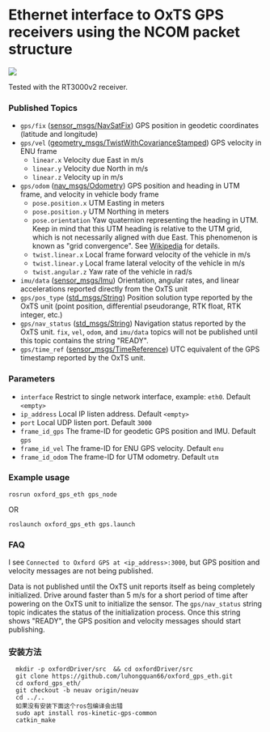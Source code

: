 Ethernet interface to OxTS GPS receivers using the NCOM packet structure
===============================

![](RT3v2.jpg)

Tested with the RT3000v2 receiver.

### Published Topics
- `gps/fix` ([sensor_msgs/NavSatFix](http://docs.ros.org/api/sensor_msgs/html/msg/NavSatFix.html)) GPS position in geodetic coordinates (latitude and longitude)
- `gps/vel` ([geometry_msgs/TwistWithCovarianceStamped](http://docs.ros.org/api/geometry_msgs/html/msg/TwistWithCovarianceStamped.html)) GPS velocity in ENU frame
    - `linear.x` Velocity due East in m/s
    - `linear.y` Velocity due North in m/s
    - `linear.z` Velocity up in m/s
- `gps/odom` ([nav_msgs/Odometry](http://docs.ros.org/api/nav_msgs/html/msg/Odometry.html)) GPS position and heading in UTM frame, and velocity in vehicle body frame
    - `pose.position.x` UTM Easting in meters
    - `pose.position.y` UTM Northing in meters
    - `pose.orientation` Yaw quaternion representing the heading in UTM. Keep in mind that this UTM heading is relative to the UTM grid, which is not necessarily aligned with due East. This phenomenon is known as "grid convergence". See [Wikipedia](https://en.wikipedia.org/wiki/Transverse_Mercator_projection#Coordinates,_grids,_eastings_and_northings) for details.
    - `twist.linear.x` Local frame forward velocity of the vehicle in m/s
    - `twist.linear.y` Local frame lateral velocity of the vehicle in m/s
    - `twist.angular.z` Yaw rate of the vehicle in rad/s
- `imu/data` ([sensor_msgs/Imu](http://docs.ros.org/api/sensor_msgs/html/msg/Imu.html)) Orientation, angular rates, and linear accelerations reported directly from the OxTS unit
- `gps/pos_type` ([std_msgs/String](http://docs.ros.org/api/std_msgs/html/msg/String.html)) Position solution type reported by the OxTS unit (point position, differential pseudorange, RTK float, RTK integer, etc.)
- `gps/nav_status` ([std_msgs/String](http://docs.ros.org/api/std_msgs/html/msg/String.html)) Navigation status reported by the OxTS unit. `fix`, `vel`, `odom`, and `imu/data` topics will not be published until this topic contains the string "READY".
- `gps/time_ref` ([sensor_msgs/TimeReference](http://docs.ros.org/melodic/api/sensor_msgs/html/msg/TimeReference.html)) UTC equivalent of the GPS timestamp reported by the OxTS unit.
### Parameters
- `interface` Restrict to single network interface, example: `eth0`. Default `<empty>`
- `ip_address` Local IP listen address. Default `<empty>`
- `port` Local UDP listen port. Default `3000`
- `frame_id_gps` The frame-ID for geodetic GPS position and IMU. Default `gps`
- `frame_id_vel` The frame-ID for ENU GPS velocity. Default `enu`
- `frame_id_odom` The frame-ID for UTM odometry. Default `utm`

### Example usage
```
rosrun oxford_gps_eth gps_node
```
OR
```
roslaunch oxford_gps_eth gps.launch
```

### FAQ
I see ```Connected to Oxford GPS at <ip_address>:3000```, but GPS position and velocity messages are not being published.

Data is not published until the OxTS unit reports itself as being completely initialized.  Drive around faster than 5 m/s for a short period of time after powering on the OxTS unit to initialize the sensor.  The `gps/nav_status` string topic indicates the status of the initialization process. Once this string shows "READY", the GPS position and velocity messages should start publishing.


### 安装方法
```
  mkdir -p oxfordDriver/src  && cd oxfordDriver/src
  git clone https://github.com/luhongquan66/oxford_gps_eth.git
  cd oxford_gps_eth/
  git checkout -b neuav origin/neuav
  cd ../..
  如果没有安装下面这个ros包编译会出错
  sudo apt install ros-kinetic-gps-common
  catkin_make
```

